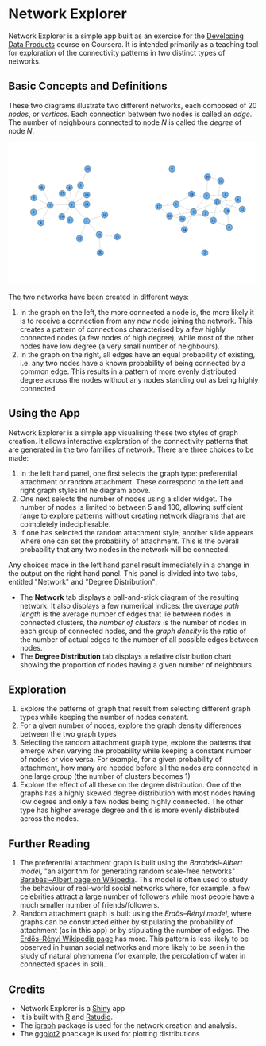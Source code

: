 # Network Explorer

Network Explorer is a simple app built as an exercise for the [Developing Data Products](https://www.coursera.org/course/devdataprod) course on Coursera. It is intended primarily as a teaching tool for exploration of the connectivity patterns in two distinct types of networks.

## Basic Concepts and Definitions

These two diagrams illustrate two different networks, each composed of 20 _nodes_, or _vertices_. Each connection between two nodes is called an _edge_. The number of neighbours connected to node $N$ is called the _degree_ of node $N$.

![Two network graphs](img/plots.png)

The two networks have been created in different ways:

1. In the graph on the left, the more connected a node is, the more likely it is to receive a connection from any new node joining the network. This creates a pattern of connections characterised by a few highly connected nodes (a few nodes of high degree), while most of the other nodes have low degree (a very small number of neighbours).
2. In the graph on the right, all edges have an equal probability of existing, i.e. any two nodes have a known probability of being connected by a common edge. This results in a pattern of more evenly distributed degree across the nodes without any nodes standing out as being highly connected.

## Using the App

Network Explorer is a simple app visualising these two styles of graph creation. It allows interactive exploration of the connectivity patterns that are generated in the two families of network. There are three choices to be made:

1. In the left hand panel, one first selects the graph type: preferential attachment or random attachment. These correspond to the left and right graph styles int he diagram above.
2. One next selects the number of nodes using a slider widget. The number of nodes is limited to between 5 and 100, allowing sufficient range to explore patterns without creating network diagrams that are coimpletely indecipherable.
3. If one has selected the random attachment style, another slide appears where one can set the probability of attachment. This is the overall probability that any two nodes in the network will be connected.

Any choices made in the left hand panel result immediately in a change in the output on the right hand panel. This panel is divided into two tabs, entitled "Network" and "Degree Distribution":

- The **Network** tab displays a ball-and-stick diagram of the resulting network. It also displays a few numerical indices: the _average path length_ is the average number of edges that lie between nodes in connected clusters, the _number of clusters_ is the number of nodes in each group of connected nodes, and the _graph density_ is the ratio of the number of actual edges to the number of all possible edges between nodes.
- The **Degree Distribution** tab displays a relative distribution chart showing the proportion of nodes having a given number of neighbours.

## Exploration

1. Explore the patterns of graph that result from selecting different graph types while keeping the number of nodes constant.
2. For a given number of nodes, explore the graph density differences between the two graph types
3. Selecting the random attachment graph type, explore the patterns that emerge when varying the probability while keeping a constant number of nodes or vice versa. For example, for a given probability of attachment, how many are needed before all the nodes are connected in one large group (the number of clusters becomes 1)
4. Explore the effect of all these on the degree distribution. One of the graphs has a  highly skewed degree distribution with most nodes having low degree and only a few nodes being highly connected. The other type has higher average degree and this is more evenly distributed across the nodes.

## Further Reading

1. The preferential attachment graph is built using the _Barabási–Albert model_, "an algorithm for generating random scale-free networks" [Barabási–Albert page on Wikipedia](http://en.wikipedia.org/wiki/Barab%C3%A1si%E2%80%93Albert_model). This model is often used to study the behaviour of real-world social networks where, for example, a few celebrities attract a large number of followers while most people have a much smaller number of friends/followers.
2. Random attachment graph is built using the _Erdős–Rényi model_, where graphs can be constructed either by stipulating the probability of attachment (as in this app) or by stipulating the number of edges. The [Erdős–Rényi Wikipedia page](http://en.wikipedia.org/wiki/Erd%C5%91s%E2%80%93R%C3%A9nyi_model) has more. This pattern is less likely to be observed in human social networks and more likely to be seen in the study of natural phenomena (for example, the percolation of water in connected spaces in soil).

## Credits

- Network Explorer is a [Shiny](http://shiny.rstudio.com/) app 
- It is built with [R](http://www.r-project.org/) and  [Rstudio](http://www.rstudio.com/). 
- The [igraph](http://igraph.org/redirect.html) package is used for the network creation and analysis.
- The [ggplot2](http://ggplot2.org/) poackage is used for plotting distributions
